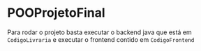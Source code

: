 # POOProjetoFinal

Para rodar o projeto basta executar o backend java que está em `CodigoLivraria`
e executar o frontend contido em `CodigoFrontend`
